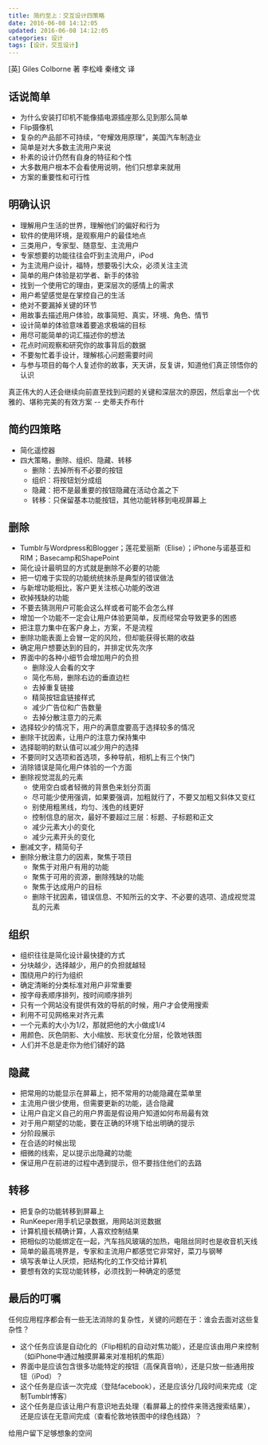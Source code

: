 ```yaml
---
title: 简约至上：交互设计四策略
date: 2016-06-08 14:12:05
updated: 2016-06-08 14:12:05
categories: 设计
tags: [设计，交互设计]
---
```


[英] Giles Colborne 著 李松峰 秦绪文 译

## 话说简单

- 为什么安装打印机不能像插电源插座那么见到那么简单
- Flip摄像机
- 复杂的产品部不可持续，“夸耀效用原理”，美国汽车制造业
- 简单是对大多数主流用户来说
- 朴素的设计仍然有自身的特征和个性
- 大多数用户根本不会看使用说明，他们只想拿来就用
- 方案的重要性和可行性

## 明确认识

- 理解用户生活的世界，理解他们的偏好和行为
- 软件的使用环境，是观察用户的最佳地点
- 三类用户，专家型、随意型、主流用户
- 专家想要的功能往往会吓到主流用户，iPod
- 为主流用户设计，福特，想要吸引大众，必须关注主流
- 简单的用户体验是初学者、新手的体验
- 找到一个使用它的理由，更深层次的感情上的需求
- 用户希望感觉是在掌控自己的生活
- 绝对不要漏掉关键的环节
- 用故事去描述用户体验，故事简短、真实，环境、角色、情节
- 设计简单的体验意味着要追求极端的目标
- 用尽可能简单的词汇描述你的想法
- 花点时间观察和研究你的故事背后的数据
- 不要匆忙着手设计，理解核心问题需要时间
- 与参与项目的每个人复述你的故事，天天讲，反复讲，知道他们真正领悟你的认识

真正伟大的人还会继续向前直至找到问题的关键和深层次的原因，然后拿出一个优雅的、堪称完美的有效方案 -- 史蒂夫乔布什

## 简约四策略

- 简化遥控器
- 四大策略，删除、组织、隐藏、转移
    - 删除：去掉所有不必要的按钮
    - 组织：将按钮划分成组
    - 隐藏：把不是最重要的按钮隐藏在活动仓盖之下
    - 转移：只保留基本功能按钮，其他功能转移到电视屏幕上

## 删除

- Tumblr与Wordpress和Blogger；莲花爱丽斯（Elise）；iPhone与诺基亚和RIM；Basecamp和ShapePoint
- 简化设计最明显的方式就是删除不必要的功能
- 把一切难于实现的功能统统抹杀是典型的错误做法
- 与新增功能相比，客户更关注核心功能的改进
- 砍掉残缺的功能
- 不要去猜测用户可能会这么样或者可能不会怎么样
- 增加一个功能不一定会让用户体验更简单，反而经常会导致更多的困惑
- 把注意力集中在客户身上，方案，不是流程
- 删除功能表面上会冒一定的风险，但却能获得长期的收益
- 确定用户想要达到的目的，并排定优先次序
- 界面中的各种小细节会增加用户的负担
    - 删除没人会看的文字
    - 简化布局，删除右边的垂直边栏
    - 去掉重复链接
    - 精简按钮盒链接样式
    - 减少广告位和广告数量
    - 去掉分散注意力的元素
- 选择较少的情况下，用户的满意度要高于选择较多的情况
- 删除干扰因素，让用户的注意力保持集中
- 选择聪明的默认值可以减少用户的选择
- 不要同时又选项和首选项，多种导航，相机上有三个快门
- 消除错误是简化用户体验的一个方面
- 删除视觉混乱的元素
    - 使用空白或者轻微的背景色来划分页面
    - 尽可能少使用强调，如果要强调，加粗就行了，不要又加粗又斜体又变红
    - 别使用粗黑线，均匀、浅色的线更好
    - 控制信息的层次，最好不要超过三层：标题、子标题和正文
    - 减少元素大小的变化
    - 减少元素开头的变化
- 删减文字，精简句子
- 删除分散注意力的因素，聚焦于项目
    - 聚焦于对用户有用的功能
    - 聚焦于可用的资源，删除残缺的功能
    - 聚焦于达成用户的目标
    - 删除干扰因素，错误信息、不知所云的文字、不必要的选项、造成视觉混乱的元素

## 组织

- 组织往往是简化设计最快捷的方式
- 分块越少，选择越少，用户的负担就越轻
- 围绕用户的行为组织
- 确定清晰的分类标准对用户非常重要
- 按字母表顺序排列，按时间顺序排列
- 只有一个网站没有提供有效的导航的时候，用户才会使用搜索
- 利用不可见网格来对齐元素
- 一个元素的大小为1/2，那就把他的大小做成1/4
- 用颜色、灰色阴影、大小缩放、形状变化分层，伦敦地铁图
- 人们并不总是走你为他们铺好的路

## 隐藏

- 把常用的功能显示在屏幕上，把不常用的功能隐藏在菜单里
- 主流用户很少使用，但需要更新的功能，适合隐藏
- 让用户自定义自己的用户界面是假设用户知道如何布局最有效
- 对于用户期望的功能，要在正确的环境下给出明确的提示
- 分阶段展示
- 在合适的时候出现
- 细微的线索，足以提示出隐藏的功能
- 保证用户在前进的过程中遇到提示，但不要挡住他们的去路

## 转移

- 把复杂的功能转移到屏幕上
- RunKeeper用手机记录数据，用网站浏览数据
- 计算机擅长精确计算，人喜欢控制结果
- 把相似的功能绑定在一起，汽车挡风玻璃的加热，电阻丝同时也是收音机天线
- 简单的最高境界是，专家和主流用户都感觉它非常好，菜刀与钢琴
- 填写表单让人厌烦，把结构化的工作交给计算机
- 要想有效的实现功能转移，必须找到一种确定的感觉

## 最后的叮嘱

任何应用程序都会有一些无法消除的复杂性，关键的问题在于：谁会去面对这些复杂性？

- 这个任务应该是自动化的（Flip相机的自动对焦功能），还是应该由用户来控制（如iPhone中通过触摸屏幕来对准相机的焦距）
- 界面中是应该包含很多功能特定的按钮（高保真音响），还是只放一些通用按钮（iPod）？
- 这个任务是应该一次完成（登陆facebook），还是应该分几段时间来完成（定制Tumblr博客）
- 这个任务是应该让用户有意识地去处理（看屏幕上的控件来筛选搜索结果），还是应该在无意间完成（查看伦敦地铁图中的绿色线路）？

给用户留下足够想象的空间
